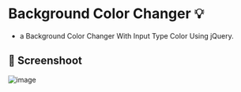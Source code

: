 # Background Color Changer :bulb: 

- a Background Color Changer With Input Type Color Using jQuery.

## :camera_flash: Screenshoot

![image](https://github.com/Hager-elhwarii/Intro-to-jQuery/assets/80959882/b047e1cd-518e-42da-9485-c5c4ecdd56cc)
